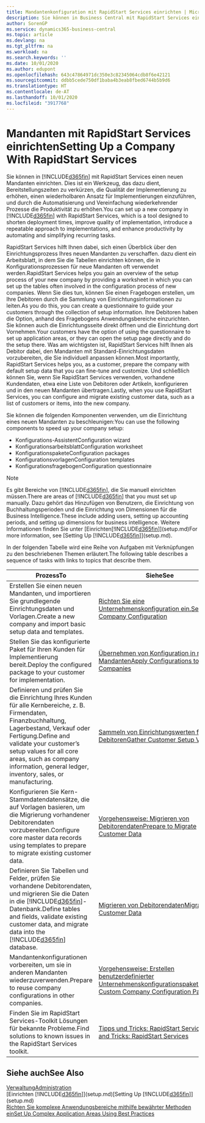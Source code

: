 ```yaml
---
title: Mandantenkonfiguration mit RapidStart Services einrichten | Microsoft Docs
description: Sie können in Business Central mit RapidStart Services einen neuen Mandanten einrichten, einem Werkzeug, das dazu dient, Bereitstellungszeiten zu verkürzen, die Qualität der Implementierung zu erhöhen, einen wiederholbaren Ansatz für Implementierungen einzuführen und durch die Automatisierung und Vereinfachung wiederkehrender Prozesse die Produktivität zu erhöhen.
author: SorenGP
ms.service: dynamics365-business-central
ms.topic: article
ms.devlang: na
ms.tgt_pltfrm: na
ms.workload: na
ms.search.keywords: ''
ms.date: 10/01/2020
ms.author: edupont
ms.openlocfilehash: 643c47864971dc350e3c82345064cdb8f6e42121
ms.sourcegitcommit: ddbb5cede750df1baba4b3eab8fbed6744b5b9d6
ms.translationtype: HT
ms.contentlocale: de-AT
ms.lasthandoff: 10/01/2020
ms.locfileid: "3917768"
---
```

# <a name="setting-up-a-company-with-rapidstart-services"></a><span data-ttu-id="4f6ee-103">Mandanten mit RapidStart Services einrichten</span><span class="sxs-lookup"><span data-stu-id="4f6ee-103">Setting Up a Company With RapidStart Services</span></span>
<span data-ttu-id="4f6ee-104">Sie können in [!INCLUDE[d365fin](includes/d365fin_md.md)] mit RapidStart Services einen neuen Mandanten einrichten. Dies ist ein Werkzeug, das dazu dient, Bereitstellungszeiten zu verkürzen, die Qualität der Implementierung zu erhöhen, einen wiederholbaren Ansatz für Implementierungen einzuführen, und durch die Automatisierung und Vereinfachung wiederkehrender Prozesse die Produktivität zu erhöhen.</span><span class="sxs-lookup"><span data-stu-id="4f6ee-104">You can set up a new company in [!INCLUDE[d365fin](includes/d365fin_md.md)] with RapidStart Services, which is a tool designed to shorten deployment times, improve quality of implementation, introduce a repeatable approach to implementations, and enhance productivity by automating and simplifying recurring tasks.</span></span>  

<span data-ttu-id="4f6ee-105">RapidStart Services hilft Ihnen dabei, sich einen Überblick über den Einrichtungsprozess Ihres neuen Mandanten zu verschaffen. dazu dient ein Arbeitsblatt, in dem Sie die Tabellen einrichten können, die in Konfigurationsprozessen für neue Mandanten oft verwendet werden.</span><span class="sxs-lookup"><span data-stu-id="4f6ee-105">RapidStart Services helps you gain an overview of the setup process of your new company by providing a worksheet in which you can set up the tables often involved in the configuration process of new companies.</span></span> <span data-ttu-id="4f6ee-106">Wenn Sie dies tun, können Sie einen Fragebogen erstellen, um Ihre Debitoren durch die Sammlung von Einrichtungsinformationen zu leiten.</span><span class="sxs-lookup"><span data-stu-id="4f6ee-106">As you do this, you can create a questionnaire to guide your customers through the collection of setup information.</span></span> <span data-ttu-id="4f6ee-107">Ihre Debitoren haben die Option, anhand des Fragebogens Anwendungsbereiche einzurichten. Sie können auch die Einrichtungsseite direkt öffnen und die Einrichtung dort Vornehmen.</span><span class="sxs-lookup"><span data-stu-id="4f6ee-107">Your customers have the option of using the questionnaire to set up application areas, or they can open the setup page directly and do the setup there.</span></span> <span data-ttu-id="4f6ee-108">Was am wichtigsten ist, RapidStart Services hilft Ihnen als Debitor dabei, den Mandanten mit Standard-Einrichtungsdaten vorzubereiten, die Sie individuell anpassen können.</span><span class="sxs-lookup"><span data-stu-id="4f6ee-108">Most importantly, RapidStart Services helps you, as a customer, prepare the company with default setup data that you can fine-tune and customize.</span></span> <span data-ttu-id="4f6ee-109">Und schließlich können Sie, wenn Sie RapidStart Services verwenden, vorhandene Kundendaten, etwa eine Liste von Debitoren oder Artikeln, konfigurieren und in den neuen Mandanten übertragen.</span><span class="sxs-lookup"><span data-stu-id="4f6ee-109">Lastly, when you use RapidStart Services, you can configure and migrate existing customer data, such as a list of customers or items, into the new company.</span></span>

<span data-ttu-id="4f6ee-110">Sie können die folgenden Komponenten verwenden, um die Einrichtung eines neuen Mandanten zu beschleunigen:</span><span class="sxs-lookup"><span data-stu-id="4f6ee-110">You can use the following components to speed up your company setup:</span></span>  

-   <span data-ttu-id="4f6ee-111">Konfigurations-Assistent</span><span class="sxs-lookup"><span data-stu-id="4f6ee-111">Configuration wizard</span></span>  
-   <span data-ttu-id="4f6ee-112">Konfigurationsarbeitsblatt</span><span class="sxs-lookup"><span data-stu-id="4f6ee-112">Configuration worksheet</span></span>  
-   <span data-ttu-id="4f6ee-113">Konfigurationspakete</span><span class="sxs-lookup"><span data-stu-id="4f6ee-113">Configuration packages</span></span>  
-   <span data-ttu-id="4f6ee-114">Konfigurationsvorlagen</span><span class="sxs-lookup"><span data-stu-id="4f6ee-114">Configuration templates</span></span>  
-   <span data-ttu-id="4f6ee-115">Konfigurationsfragebogen</span><span class="sxs-lookup"><span data-stu-id="4f6ee-115">Configuration questionnaire</span></span>  

> [!Note]  
>  <span data-ttu-id="4f6ee-116">Es gibt Bereiche von [!INCLUDE[d365fin](includes/d365fin_md.md)], die Sie manuell einrichten müssen.</span><span class="sxs-lookup"><span data-stu-id="4f6ee-116">There are areas of [!INCLUDE[d365fin](includes/d365fin_md.md)] that you must set up manually.</span></span> <span data-ttu-id="4f6ee-117">Dazu gehört das Hinzufügen von Benutzern, die Einrichtung von Buchhaltungsperioden und die Einrichtung von Dimensionen für die Business Intelligence.</span><span class="sxs-lookup"><span data-stu-id="4f6ee-117">These include adding users, setting up accounting periods, and setting up dimensions for business intelligence.</span></span> <span data-ttu-id="4f6ee-118">Weitere Informationen finden Sie unter [Einrichten[!INCLUDE[d365fin](includes/d365fin_md.md)]](setup.md)</span><span class="sxs-lookup"><span data-stu-id="4f6ee-118">For more information, see [Setting Up [!INCLUDE[d365fin](includes/d365fin_md.md)]](setup.md).</span></span>

 <span data-ttu-id="4f6ee-119">In der folgenden Tabelle wird eine Reihe von Aufgaben mit Verknüpfungen zu den beschriebenen Themen erläutert.</span><span class="sxs-lookup"><span data-stu-id="4f6ee-119">The following table describes a sequence of tasks with links to topics that describe them.</span></span>

|<span data-ttu-id="4f6ee-120">**Prozess**</span><span class="sxs-lookup"><span data-stu-id="4f6ee-120">**To**</span></span>|<span data-ttu-id="4f6ee-121">**Siehe**</span><span class="sxs-lookup"><span data-stu-id="4f6ee-121">**See**</span></span>|  
|------------|-------------|  
|<span data-ttu-id="4f6ee-122">Erstellen Sie einen neuen Mandanten, und importieren Sie grundlegende Einrichtungsdaten und Vorlagen.</span><span class="sxs-lookup"><span data-stu-id="4f6ee-122">Create a new company and import basic setup data and templates.</span></span>|[<span data-ttu-id="4f6ee-123">Richten Sie eine Unternehmenskonfiguration ein.</span><span class="sxs-lookup"><span data-stu-id="4f6ee-123">Set Up Company Configuration</span></span>](admin-set-up-company-configuration.md)|  
|<span data-ttu-id="4f6ee-124">Stellen Sie das konfigurierte Paket für Ihren Kunden für Implementierung bereit.</span><span class="sxs-lookup"><span data-stu-id="4f6ee-124">Deploy the configured package to your customer for implementation.</span></span>|[<span data-ttu-id="4f6ee-125">Übernehmen von Konfiguration in neue Mandanten</span><span class="sxs-lookup"><span data-stu-id="4f6ee-125">Apply Configurations to New Companies</span></span>](admin-apply-configuration-to-new-companies.md)|
|<span data-ttu-id="4f6ee-126">Definieren und prüfen Sie die Einrichtung Ihres Kunden für alle Kernbereiche, z. B. Firmendaten, Finanzbuchhaltung, Lagerbestand, Verkauf oder Fertigung.</span><span class="sxs-lookup"><span data-stu-id="4f6ee-126">Define and validate your customer’s setup values for all core areas, such as company information, general ledger, inventory, sales, or manufacturing.</span></span>|[<span data-ttu-id="4f6ee-127">Sammeln von Einrichtungswerten für Debitoren</span><span class="sxs-lookup"><span data-stu-id="4f6ee-127">Gather Customer Setup Values</span></span>](admin-gather-customer-setup-values.md)|  
|<span data-ttu-id="4f6ee-128">Konfigurieren Sie Kern-Stammdatendatensätze, die auf Vorlagen basieren, um die Migrierung vorhandener Debitorendaten vorzubereiten.</span><span class="sxs-lookup"><span data-stu-id="4f6ee-128">Configure core master data records using templates to prepare to migrate existing customer data.</span></span>|[<span data-ttu-id="4f6ee-129">Vorgehensweise: Migrieren von Debitorendaten</span><span class="sxs-lookup"><span data-stu-id="4f6ee-129">Prepare to Migrate Customer Data</span></span>](admin-use-templates-to-prepare-customer-data-for-migration.md)|  
|<span data-ttu-id="4f6ee-130">Definieren Sie Tabellen und Felder, prüfen Sie vorhandene Debitorendaten, und migrieren Sie die Daten in die [!INCLUDE[d365fin](includes/d365fin_md.md)]-Datenbank.</span><span class="sxs-lookup"><span data-stu-id="4f6ee-130">Define tables and fields, validate existing customer data, and migrate data into the [!INCLUDE[d365fin](includes/d365fin_md.md)] database.</span></span>|[<span data-ttu-id="4f6ee-131">Migrieren von Debitorendaten</span><span class="sxs-lookup"><span data-stu-id="4f6ee-131">Migrate Customer Data</span></span>](admin-migrate-customer-data.md)|
|<span data-ttu-id="4f6ee-132">Mandantenkonfigurationen vorbereiten, um sie in anderen Mandanten wiederzuverwenden.</span><span class="sxs-lookup"><span data-stu-id="4f6ee-132">Prepare to reuse company configurations in other companies.</span></span>|[<span data-ttu-id="4f6ee-133">Vorgehensweise: Erstellen benutzerdefinierter Unternehmenskonfigurationspakete</span><span class="sxs-lookup"><span data-stu-id="4f6ee-133">Create Custom Company Configuration Packages</span></span>](admin-how-to-create-custom-company-configuration-packages.md)|
|<span data-ttu-id="4f6ee-134">Finden Sie im RapidStart Services-Toolkit Lösungen für bekannte Probleme.</span><span class="sxs-lookup"><span data-stu-id="4f6ee-134">Find solutions to known issues in the RapidStart Services toolkit.</span></span>|[<span data-ttu-id="4f6ee-135">Tipps und Tricks: RapidStart Services</span><span class="sxs-lookup"><span data-stu-id="4f6ee-135">Tips and Tricks: RapidStart Services</span></span>](admin-tips-and-tricks-rapidstart-services.md)|  

## <a name="see-also"></a><span data-ttu-id="4f6ee-136">Siehe auch</span><span class="sxs-lookup"><span data-stu-id="4f6ee-136">See Also</span></span>  
[<span data-ttu-id="4f6ee-137">Verwaltung</span><span class="sxs-lookup"><span data-stu-id="4f6ee-137">Administration</span></span>](admin-setup-and-administration.md)  
<span data-ttu-id="4f6ee-138">[Einrichten [!INCLUDE[d365fin](includes/d365fin_md.md)]](setup.md)</span><span class="sxs-lookup"><span data-stu-id="4f6ee-138">[Setting Up [!INCLUDE[d365fin](includes/d365fin_md.md)]](setup.md)</span></span>  
[<span data-ttu-id="4f6ee-139">Richten Sie komplexe Anwendungsbereiche mithilfe bewährter Methoden ein</span><span class="sxs-lookup"><span data-stu-id="4f6ee-139">Set Up Complex Application Areas Using Best Practices</span></span>](set-up-complex-application-areas-using-best-practices.md)   
